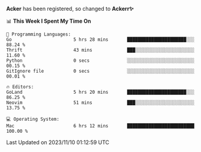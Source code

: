 **Acker** has been registered, so changed to **Ackerr✨**

<!--START_SECTION:waka-->
📊 **This Week I Spent My Time On** 

```text
💬 Programming Languages: 
Go                       5 hrs 28 mins       ██████████████████████░░░   88.24 % 
Thrift                   43 mins             ███░░░░░░░░░░░░░░░░░░░░░░   11.60 % 
Python                   0 secs              ░░░░░░░░░░░░░░░░░░░░░░░░░   00.15 % 
GitIgnore file           0 secs              ░░░░░░░░░░░░░░░░░░░░░░░░░   00.01 % 

🔥 Editors: 
GoLand                   5 hrs 20 mins       ██████████████████████░░░   86.25 % 
Neovim                   51 mins             ███░░░░░░░░░░░░░░░░░░░░░░   13.75 % 

💻 Operating System: 
Mac                      6 hrs 12 mins       █████████████████████████   100.00 % 
```


 Last Updated on 2023/11/10 01:12:59 UTC
<!--END_SECTION:waka-->
